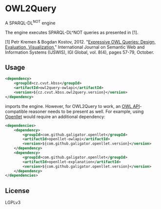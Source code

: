 # OWL2Query
A SPARQL-DL<sup>NOT</sup> engine

The engine executes SPARQL-DL^NOT queries as presented in [1].

[1] Petr Kremen & Bogdan Kostov, 2012. "[Expressive OWL Queries: Design, Evaluation, Visualization](https://www.igi-global.com/article/expressive-owl-queries/75774)," International Journal on Semantic Web and Information Systems (IJSWIS), IGI Global, vol. 8(4), pages 57-79, October.

## Usage

```xml
<dependency>
    <groupId>cz.cvut.kbss</groupId>
    <artifactId>owl2query-owlapi</artifactId>
    <version>${cz.cvut.kbss.owl2query.version}</version>
</dependency>
```

imports the engine. However, for OWL2Query to work, an [OWL API](https://github.com/owlcs/owlapi)-compatible reasoner needs to be present as well. 
For example, using [Openllet](https://github.com/Galigator/openllet) would require an additional dependency:

```xml
<dependencies>
    <dependency>
        <groupId>com.github.galigator.openllet</groupId>
        <artifactId>openllet-owlapi</artifactId>
        <version>${com.github.galigator.openllet.version}</version>
    </dependency>
    <dependency>
        <groupId>com.github.galigator.openllet</groupId>
        <artifactId>openllet-explanation</artifactId>
        <version>${com.github.galigator.openllet.version}</version>
    </dependency>
</dependencies>
```

## License

LGPLv3

